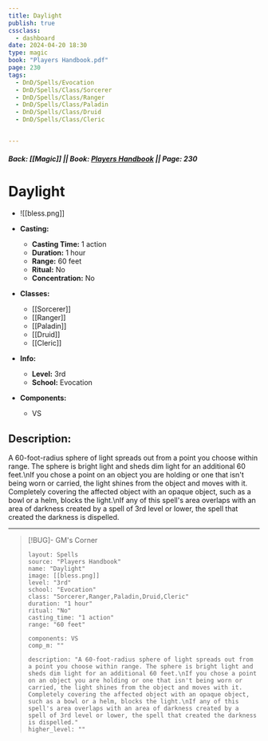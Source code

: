 ```yaml
---
title: Daylight
publish: true
cssclass:
  - dashboard
date: 2024-04-20 18:30
type: magic
book: "Players Handbook.pdf"
page: 230
tags:
  - DnD/Spells/Evocation
  - DnD/Spells/Class/Sorcerer
  - DnD/Spells/Class/Ranger
  - DnD/Spells/Class/Paladin
  - DnD/Spells/Class/Druid
  - DnD/Spells/Class/Cleric


---
```


##### Back: [[Magic]] || Book: [Players Handbook](https://drive.google.com/drive/folders/1O5bhpYizcIT5xxAoLOuzCRht_PVS7VSG?usp=sharing) || Page: 230

# Daylight
- ![[bless.png]]
- **Casting:**
    - **Casting Time:** 1 action
    - **Duration:** 1 hour
    - **Range:** 60 feet
    - **Ritual:** No
    - **Concentration:** No
- **Classes:**
    - [[Sorcerer]]
    - [[Ranger]]
    - [[Paladin]]
    - [[Druid]]
    - [[Cleric]]

- **Info:**
    - **Level:** 3rd
    - **School:** Evocation
- **Components:**
    - VS


## Description:
A 60-foot-radius sphere of light spreads out from a point you choose within range. The sphere is bright light and sheds dim light for an additional 60 feet.\nIf you chose a point on an object you are holding or one that isn't being worn or carried, the light shines from the object and moves with it. Completely covering the affected object with an opaque object, such as a bowl or a helm, blocks the light.\nIf any of this spell's area overlaps with an area of darkness created by a spell of 3rd level or lower, the spell that created the darkness is dispelled.



---

> [!BUG]- GM's Corner
>
> ```statblock
> layout: Spells
> source: "Players Handbook"
> name: "Daylight"
> image: [[bless.png]]
> level: "3rd"
> school: "Evocation"
> class: "Sorcerer,Ranger,Paladin,Druid,Cleric"
> duration: "1 hour"
> ritual: "No"
> casting_time: "1 action"
> range: "60 feet"
>
> components: VS
> comp_m: ""
>
> description: "A 60-foot-radius sphere of light spreads out from a point you choose within range. The sphere is bright light and sheds dim light for an additional 60 feet.\nIf you chose a point on an object you are holding or one that isn't being worn or carried, the light shines from the object and moves with it. Completely covering the affected object with an opaque object, such as a bowl or a helm, blocks the light.\nIf any of this spell's area overlaps with an area of darkness created by a spell of 3rd level or lower, the spell that created the darkness is dispelled."
> higher_level: ""
> ```
